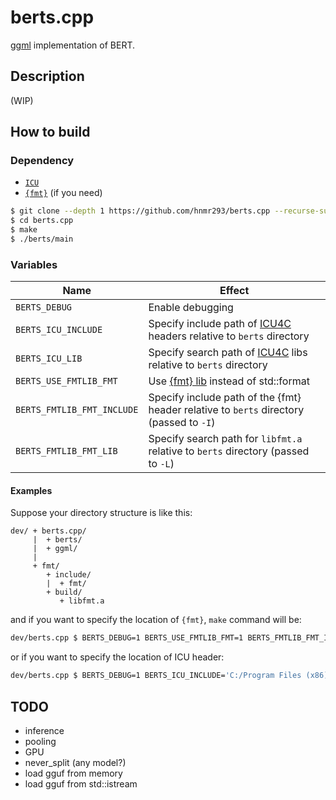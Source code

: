 # berts.cpp

[ggml](https://github.com/ggerganov/ggml) implementation of BERT.

## Description

(WIP)

## How to build

### Dependency

- [`ICU`](https://unicode-org.github.io/icu/)
- [`{fmt}`](https://fmt.dev/latest/index.html) (if you need)

```bash
$ git clone --depth 1 https://github.com/hnmr293/berts.cpp --recurse-submodules --shallow-submodules
$ cd berts.cpp
$ make
$ ./berts/main
```

### Variables

|Name|Effect|
|---  |---   |
|`BERTS_DEBUG`|Enable debugging|
|`BERTS_ICU_INCLUDE`|Specify include path of [ICU4C](https://unicode-org.github.io/icu/userguide/icu4c/) headers relative to `berts` directory|
|`BERTS_ICU_LIB`|Specify search path of [ICU4C](https://unicode-org.github.io/icu/userguide/icu4c/) libs relative to `berts` directory|
|`BERTS_USE_FMTLIB_FMT`|Use [{fmt} lib](https://github.com/fmtlib/fmt) instead of std::format|
|`BERTS_FMTLIB_FMT_INCLUDE`|Specify include path of the {fmt} header relative to `berts` directory (passed to `-I`)|
|`BERTS_FMTLIB_FMT_LIB`|Specify search path for `libfmt.a` relative to `berts` directory (passed to `-L`)|

#### Examples

Suppose your directory structure is like this:

```
dev/ + berts.cpp/
     |  + berts/
     |  + ggml/
     |
     + fmt/
        + include/
        |  + fmt/
        + build/
           + libfmt.a
```

and if you want to specify the location of `{fmt}`, `make` command will be:

```bash
dev/berts.cpp $ BERTS_DEBUG=1 BERTS_USE_FMTLIB_FMT=1 BERTS_FMTLIB_FMT_INCLUDE="../fmt/include" BERTS_FMTLIB_FMT_LIB="../fmt/build" make
```

or if you want to specify the location of ICU header:

```bash
dev/berts.cpp $ BERTS_DEBUG=1 BERTS_ICU_INCLUDE='C:/Program Files (x86)/Windows Kits/10/Include/10.0.22000.0/um' make
```

## TODO

- inference
- pooling
- GPU
- never_split (any model?)
- load gguf from memory
- load gguf from std::istream
